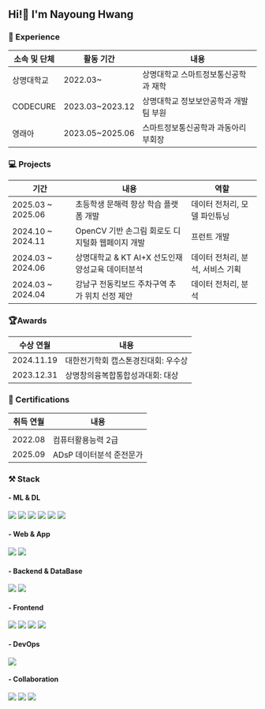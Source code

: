 Hi!🤪 I'm Nayoung Hwang 
---------------------------------------------------------------------------------------------
### 📕 Experience
소속 및 단체| 활동 기간  | 내용  |  
|---|---|---|
|  상명대학교 | 2022.03~  | 상명대학교 스마트정보통신공학과 재학   |
| CODECURE   | 2023.03~2023.12  |  상명대학교 정보보안공학과 개발팀 부원 |
|  영래아 | 2023.05~2025.06  | 스마트정보통신공학과 과동아리 부회장   |

### 💻 Projects 
| 기간  | 내용  | 역할  |
|---|---|---|
|  2025.03 ~ 2025.06 | 초등학생 문해력 향상 학습 플랫폼 개발  | 데이터 전처리, 모델 파인튜닝  |
| 2024.10 ~ 2024.11 | OpenCV 기반 손그림 회로도 디지털화 웹페이지 개발   | 프런트 개발 |
| 2024.03 ~ 2024.06  | 상명대학교 & KT AI+X 선도인재양성교육 데이터분석  |  데이터 전처리, 분석, 서비스 기획 |
| 2024.03 ~ 2024.04 | 강남구 전동킥보드 주차구역 추가 위치 선정 제안  | 데이터 전처리, 분석 |

### 🏆Awards 
| 수상 연월  | 내용  |  
|---|---|
|  2024.11.19 | 대한전기학회 캡스톤경진대회: 우수상  |   
| 2023.12.31  | 상명창의융복합통합성과대회: 대상  |   

### 🪪 Certifications
| 취득 연월  | 내용  |  
|---|---|
|  |  |
|  2022.08 | 컴퓨터활용능력 2급  |  
|  2025.09 | ADsP 데이터분석 준전문가  | 


### ⚒️ Stack
#### - ML & DL
<div>
  <img src="https://img.shields.io/badge/Python-3776AB?style=for-the-badge&logo=Python&logoColor=white" />
  <img src="https://img.shields.io/badge/PyTorch-EE4C2C?style=for-the-badge&logo=PyTorch&logoColor=white" />
  <img src="https://img.shields.io/badge/Transformers-FFD21E?style=for-the-badge&logo=Huggingface&logoColor=black" />
  <img src="https://img.shields.io/badge/NumPy-013243?style=for-the-badge&logo=NumPy&logoColor=white" />
  <img src="https://img.shields.io/badge/Pandas-150458?style=for-the-badge&logo=Pandas&logoColor=white" />
  <img src="https://img.shields.io/badge/scikit learn-F7931E?style=for-the-badge&logo=scikit-learn&logoColor=white" />
  
</div>
  
#### - Web & App
<div>
  <img src="https://img.shields.io/badge/django-092E20?style=for-the-badge&logo=django&logoColor=white">   
  <img src="https://img.shields.io/badge/flutter-02569B?style=for-the-badge&logo=flutter&logoColor=white">
</div>
  
  
#### - Backend & DataBase 
<div>
  <img src="https://img.shields.io/badge/firebase-FFCA28?style=for-the-badge&logo=firebase&logoColor=white">   
  <img src="https://img.shields.io/badge/mysql-4479A1?style=for-the-badge&logo=mysql&logoColor=white"> 
</div>
  
#### - Frontend 
<div>
  <img src="https://img.shields.io/badge/react-61DAFB?style=for-the-badge&logo=react&logoColor=black">   
  <img src="https://img.shields.io/badge/html5-E34F26?style=for-the-badge&logo=html5&logoColor=white"> 
  <img src="https://img.shields.io/badge/css-1572B6?style=for-the-badge&logo=css3&logoColor=white"> 
  <img src="https://img.shields.io/badge/javascript-F7DF1E?style=for-the-badge&logo=javascript&logoColor=black">
</div>

#### - DevOps
<div>
    <img src="https://img.shields.io/badge/Naver Cloud Platform-03C75A?style=for-the-badge&logo=naver&logoColor=white" />
</div>

#### - Collaboration
<div>
  <img src="https://img.shields.io/badge/github-181717?style=for-the-badge&logo=github&logoColor=white"> 
    <img src="https://img.shields.io/badge/Notion-000000?style=for-the-badge&logo=Notion&logoColor=white" />
    <img src="https://img.shields.io/badge/Figma-F24E1E?style=for-the-badge&logo=Figma&logoColor=white" />
</div>

